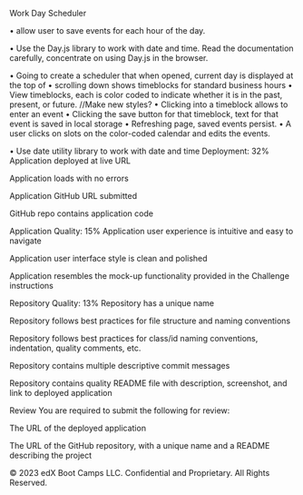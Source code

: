 Work Day Scheduler

• allow user to save events for each hour of the day.

• Use the Day.js library to work with date and time. Read the documentation carefully, concentrate on using Day.js in the browser.

• Going to create a scheduler that when opened, current day is displayed at the top of
• scrolling down shows timeblocks for standard business hours
• View timeblocks, each is color coded to indicate whether it is in the past, present, or future.
//Make new styles?
• Clicking into a timeblock
allows to enter an event
• Clicking the save button for that timeblock, text for that event is saved in local storage
• Refreshing page, saved events persist.
• A user clicks on slots on the color-coded calendar and edits the events.

• Use date utility library to work with date and time
Deployment: 32%
Application deployed at live URL

Application loads with no errors

Application GitHub URL submitted

GitHub repo contains application code

Application Quality: 15%
Application user experience is intuitive and easy to navigate

Application user interface style is clean and polished

Application resembles the mock-up functionality provided in the Challenge instructions

Repository Quality: 13%
Repository has a unique name

Repository follows best practices for file structure and naming conventions

Repository follows best practices for class/id naming conventions, indentation, quality comments, etc.

Repository contains multiple descriptive commit messages

Repository contains quality README file with description, screenshot, and link to deployed application

Review
You are required to submit the following for review:

The URL of the deployed application

The URL of the GitHub repository, with a unique name and a README describing the project

© 2023 edX Boot Camps LLC. Confidential and Proprietary. All Rights Reserved.